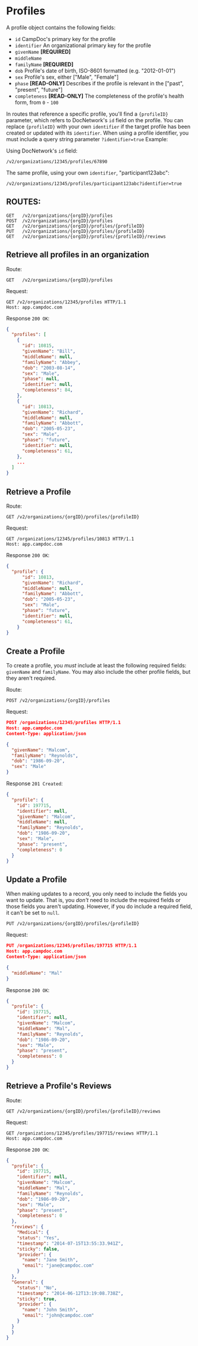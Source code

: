 # Profiles

A profile object contains the following fields:

- `id` CampDoc's primary key for the profile
- `identifier` An organizational primary key for the profile
- `givenName` **[REQUIRED]**
- `middleName`
- `familyName`  **[REQUIRED]**
- `dob` Profile's date of birth, ISO-8601 formatted (e.g. "2012-01-01")
- `sex` Profile's sex, either ["Male", "Female"]
- `phase`  **[READ-ONLY]** Describes if the profile is relevant in the ["past", "present", "future"]
- `completeness` **[READ-ONLY]** The completeness of the profile's health form, from `0` - `100`

In routes that reference a specific profile, you'll find a `{profileID}` parameter, which refers to DocNetwork's `id` field on the profile.  You can replace `{profileID}` with your own `identifier` if the target profile has been created or updated with its `identifier`. When using a profile identifier, you must include a query string parameter `?identifier=true`  Example:

Using DocNetwork's `id` field:

```
/v2/organizations/12345/profiles/67890
```

The same profile, using your own `identifier`, "participant123abc":

```
/v2/organizations/12345/profiles/participant123abc?identifier=true
```

## ROUTES:

```
GET   /v2/organizations/{orgID}/profiles
POST  /v2/organizations/{orgID}/profiles
GET   /v2/organizations/{orgID}/profiles/{profileID}
PUT   /v2/organizations/{orgID}/profiles/{profileID}
GET   /v2/organizations/{orgID}/profiles/{profileID}/reviews
```


## Retrieve all profiles in an organization

Route:

```
GET   /v2/organizations/{orgID}/profiles
```

Request:

```
GET /v2/organizations/12345/profiles HTTP/1.1
Host: app.campdoc.com
```

Response `200 OK`:

```json
{
  "profiles": [
    {
      "id": 10815,
      "givenName": "Bill",
      "middleName": null,
      "familyName": "Abbey",
      "dob": "2003-08-14",
      "sex": "Male",
      "phase": null,
      "identifier": null,
      "completeness": 84,
    },
    {
      "id": 10813,
      "givenName": "Richard",
      "middleName": null,
      "familyName": "Abbott",
      "dob": "2005-05-23",
      "sex": "Male",
      "phase": "future",
      "identifier": null,
      "completeness": 61,
    },
    ...
  ]
}
```


## Retrieve a Profile

Route:

```
GET /v2/organizations/{orgID}/profiles/{profileID}
```

Request:

```
GET /organizations/12345/profiles/10813 HTTP/1.1
Host: app.campdoc.com
```

Response `200 OK`:

```json
{
  "profile": {
      "id": 10813,
      "givenName": "Richard",
      "middleName": null,
      "familyName": "Abbott",
      "dob": "2005-05-23",
      "sex": "Male",
      "phase": "future",
      "identifier": null,
      "completeness": 61,
    }
}
```

## Create a Profile
To create a profile, you _must_ include at least the following required fields: `givenName` and `familyName`. You may also include the other profile fields, but they aren't required.

Route:

```
POST /v2/organizations/{orgID}/profiles
```

Request:

```json
POST /organizations/12345/profiles HTTP/1.1
Host: app.campdoc.com
Content-Type: application/json

{
  "givenName": "Malcom",
  "familyName": "Reynolds",
  "dob": "1986-09-20",
  "sex": "Male"
}
```

Response `201 Created`:

```json
{
  "profile": {
    "id": 197715,
    "identifier": null,
    "givenName": "Malcom",
    "middleName": null,
    "familyName": "Reynolds",
    "dob": "1986-09-20",
    "sex": "Male",
    "phase": "present",
    "completeness": 0
  }
}
```

## Update a Profile

When making updates to a record, you only need to include the fields you want to update. That is, you _don't_ need to include the required fields or those fields you aren't updating. However, if you do include a required field, it can't be set to `null`.

```
PUT /v2/organizations/{orgID}/profiles/{profileID}
```

Request:

```json
PUT /organizations/12345/profiles/197715 HTTP/1.1
Host: app.campdoc.com
Content-Type: application/json

{
  "middleName": "Mal"
}
```

Response `200 OK`:

```json
{
  "profile": {
    "id": 197715,
    "identifier": null,
    "givenName": "Malcom",
    "middleName": "Mal",
    "familyName": "Reynolds",
    "dob": "1986-09-20",
    "sex": "Male",
    "phase": "present",
    "completeness": 0
  }
}
```

## Retrieve a Profile's Reviews

Route:

```
GET /v2/organizations/{orgID}/profiles/{profileID}/reviews
```

Request:

```
GET /organizations/12345/profiles/197715/reviews HTTP/1.1
Host: app.campdoc.com
```

Response `200 OK`:

```json
{
  "profile": {
    "id": 197715,
    "identifier": null,
    "givenName": "Malcom",
    "middleName": "Mal",
    "familyName": "Reynolds",
    "dob": "1986-09-20",
    "sex": "Male",
    "phase": "present",
    "completeness": 0
  },
  "reviews": {
    "Medical": {
    "status": "Yes",
    "timestamp": "2014-07-15T13:55:33.941Z",
    "sticky": false,
    "provider": {
      "name": "Jane Smith",
      "email": "jane@campdoc.com"
    }
  },
  "General": {
    "status": "No",
    "timestamp": "2014-06-12T13:19:08.738Z",
    "sticky": true,
    "provider": {
      "name": "John Smith",
      "email": "john@campdoc.com"
    }
  }
  }
}
```
